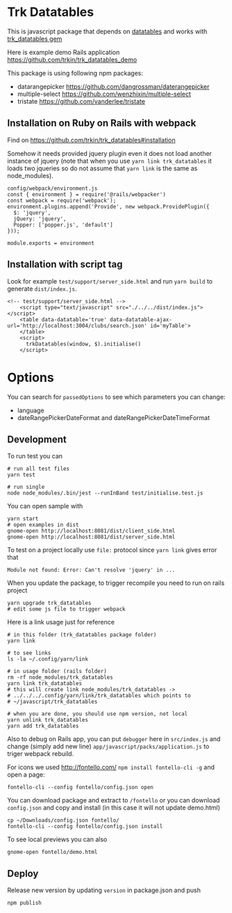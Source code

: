 # Trk Datatables

This is javascript package that depends on [datatables](https://datatables.net)
and works with [trk_datatables gem](https://github.com/trkin/trk_datatables)

Here is example demo Rails application [https://github.com/trkin/trk_datatables_demo ](https://github.com/trkin/trk_datatables_demo)

This package is using following npm packages:

* datarangepicker https://github.com/dangrossman/daterangepicker
* multiple-select https://github.com/wenzhixin/multiple-select
* tristate https://github.com/vanderlee/tristate

## Installation on Ruby on Rails with webpack

Find on
[https://github.com/trkin/trk_datatables#installation ](https://github.com/trkin/trk_datatables#installation)

Somehow it needs provided jquery plugin even it does not load another instance
of jquery (note that when you use `yarn link trk_datatables` it loads two
jqueries so do not assume that `yarn link` is the same as node_modules).

```
config/webpack/environment.js
const { environment } = require('@rails/webpacker')
const webpack = require('webpack');
environment.plugins.append('Provide', new webpack.ProvidePlugin({
  $: 'jquery',
  jQuery: 'jquery',
  Popper: ['popper.js', 'default']
}));

module.exports = environment
```

## Installation with script tag

Look for example `test/support/server_side.html` and run `yarn build` to
generate `dist/index.js`.

```
<!-- test/support/server_side.html -->
    <script type="text/javascript" src="./../../dist/index.js"></script>
    <table data-datatable='true' data-datatable-ajax-url='http://localhost:3004/clubs/search.json' id='myTable'>
    </table>
    <script>
      trkDatatables(window, $).initialise()
    </script>
```

# Options

You can search for `passedOptions` to see which parameters you can change:

* language
* dateRangePickerDateFormat and dateRangePickerDateTimeFormat

## Development

To run test you can
```
# run all test files
yarn test

# run single
node node_modules/.bin/jest --runInBand test/initialise.test.js
```

You can open sample with
```
yarn start
# open examples in dist
gnome-open http://localhost:8081/dist/client_side.html
gnome-open http://localhost:8081/dist/server_side.html
```

To test on a project locally use `file:` protocol since `yarn link` gives error
that
```
Module not found: Error: Can't resolve 'jquery' in ...
```
When you update the package, to trigger recompile you need to run on rails
project
```
yarn upgrade trk_datatables
# edit some js file to trigger webpack
```

Here is a link usage just for reference

```
# in this folder (trk_datatables package folder)
yarn link

# to see links
ls -la ~/.config/yarn/link

# in usage folder (rails folder)
rm -rf node_modules/trk_datatables
yarn link trk_datatables
# this will create link node_modules/trk_datatables ->
# ../../../.config/yarn/link/trk_datatables which points to
# ~/javascript/trk_datatables

# when you are done, you should use npm version, not local
yarn unlink trk_datatables
yarn add trk_datatables
```

Also to debug on Rails app, you can put `debugger` here in `src/index.js` and
change (simply add new line) `app/javascript/packs/application.js` to triger
webpack rebuild.

For icons we used http://fontello.com/ `npm install fontello-cli -g` and open a
page:

```
fontello-cli --config fontello/config.json open
```

You can download package and extract to `/fontello` or you can download
`config.json` and copy and install (in this case it will not update demo.html)

```
cp ~/Downloads/config.json fontello/
fontello-cli --config fontello/config.json install
```

To see local previews you can also
```
gnome-open fontello/demo.html
```

## Deploy

Release new version by updating `version` in package.json and push
```
npm publish
```
